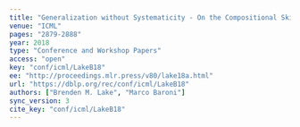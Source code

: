 ```yaml
---
title: "Generalization without Systematicity - On the Compositional Skills of Sequence-to-Sequence Recurrent Networks."
venue: "ICML"
pages: "2879-2888"
year: 2018
type: "Conference and Workshop Papers"
access: "open"
key: "conf/icml/LakeB18"
ee: "http://proceedings.mlr.press/v80/lake18a.html"
url: "https://dblp.org/rec/conf/icml/LakeB18"
authors: ["Brenden M. Lake", "Marco Baroni"]
sync_version: 3
cite_key: "conf/icml/LakeB18"
---
```

